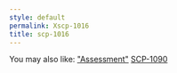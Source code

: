 ```yaml
---
style: default
permalink: Xscp-1016
title: scp-1016
---
```

You may also like:
["Assessment"](http://scp-wiki.net/goc-tale-sequence-assessment)
[SCP-1090](http://scp-wiki.net/scp-1090)